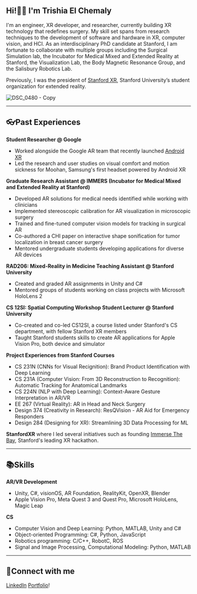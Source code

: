 ## Hi!👋😀 I'm Trishia El Chemaly

I'm an engineer, XR developer, and researcher, currently building XR technology that redefines surgery. My skill set spans from research techniques to the development of software and hardware in XR, computer vision, and HCI.  As an interdisciplinary PhD candidate at Stanford, I am fortunate to collaborate with multiple groups including the Surgical Simulation lab, the Incubator for Medical Mixed and Extended Reality at Stanford, the Visualization Lab, the Body Magnetic Resonance Group, and the Salisbury Robotics Lab. 

Previously, I was the president of [Stanford XR](https://www.stanfordxr.org/about), Stanford University’s student organization for extended reality. 

![DSC_0480 - Copy](https://github.com/user-attachments/assets/db255a87-0dc3-4daa-9f39-ce20efe6c178)

---

## 👓Past Experiences
**Student Researcher @ Google**
- Worked alongside the Google AR team that recently launched [Android XR](https://blog.google/products/android/android-xr/)
- Led the research and user studies on visual comfort and motion sickness for Moohan, Samsung's first headset powered by Android XR

**Graduate Research Assistant @ IMMERS (Incubator for Medical Mixed and Extended Reality at Stanford)**
- Developed AR solutions for medical needs identified while working with clinicians
- Implemented stereoscopic calibration for AR visualization in microscopic surgery
- Trained and fine-tuned computer vision models for tracking in surgical AR
- Co-authored a CHI paper on interactive shape sonification for tumor localization in breast cancer surgery
- Mentored undergraduate students developing applications for diverse AR devices

**RAD206: Mixed-Reality in Medicine Teaching Assistant @ Stanford University**
- Created and graded AR assignments in Unity and C#
- Mentored groups of students working on class projects with Microsoft HoloLens 2

**CS 12SI: Spatial Computing Workshop Student Lecturer @ Stanford University**
- Co-created and co-led CS12SI, a course listed under Stanford's CS department, with fellow Stanford XR members
- Taught Stanford students skills to create AR applications for Apple Vision Pro, both device and simulator
  
**Project Experiences from Stanford Courses**
- CS 231N (CNNs for Visual Recignition): Brand Product Identification with Deep Learning
- CS 231A (Computer Vision: From 3D Reconstruction to Recognition): Automatic Tracking for Anatomical Landmarks 
- CS 224N (NLP with Deep Learning): Context-Aware Gesture Interpretation in AR/VR
- EE 267 (Virtual Reality): AR in Head and Neck Surgery
- Design 374 (Creativity in Research): ResQVision - AR Aid for Emergency Responders
- Design 284 (Designing for XR): Streamlining 3D Data Processing for ML

**StanfordXR**
where I led several initiatives such as founding [Immerse The Bay](https://immersethebay.stanfordxr.org/), Stanford's leading XR hackathon. 

---

## 📚Skills
**AR/VR Development** 
- Unity, C#, visionOS, AR Foundation, RealityKit, OpenXR, Blender
- Apple Vision Pro, Meta Quest 3 and Quest Pro, Microsoft HoloLens, Magic Leap

**CS**
- Computer Vision and Deep Learning: Python, MATLAB, Unity and C#
- Object-oriented Programming: C#, Python, JavaScript
- Robotics programming: C/C++, RobotC, ROS
- Signal and Image Processing, Computational Modeling: Python, MATLAB

---

## 🤝Connect with me
[LinkedIn](https://www.linkedin.com/in/trishia-chemaly/)
[Portfolio](https://tchemaly.github.io/)!
